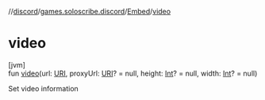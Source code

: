 //[discord](../../../index.md)/[games.soloscribe.discord](../index.md)/[Embed](index.md)/[video](video.md)

# video

[jvm]\
fun [video](video.md)(url: [URI](https://docs.oracle.com/javase/8/docs/api/java/net/URI.html), proxyUrl: [URI](https://docs.oracle.com/javase/8/docs/api/java/net/URI.html)? = null, height: [Int](https://kotlinlang.org/api/latest/jvm/stdlib/kotlin-stdlib/kotlin/-int/index.html)? = null, width: [Int](https://kotlinlang.org/api/latest/jvm/stdlib/kotlin-stdlib/kotlin/-int/index.html)? = null)

Set video information
